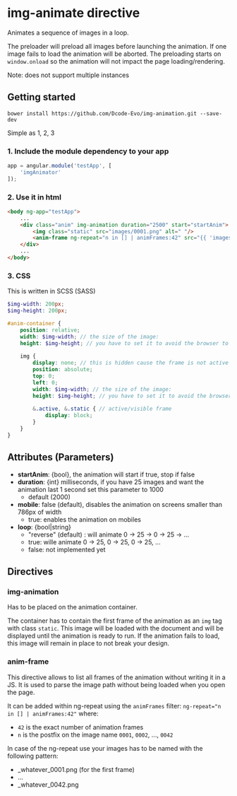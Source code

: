 # img-animate directive

Animates a sequence of images in a loop.

The preloader will preload all images before launching the animation. If one image fails to load the animation will be aborted.
The preloading starts on `window.onload` so the animation will not impact the page loading/rendering.

Note: does not support multiple instances

## Getting started

```
bower install https://github.com/Dcode-Evo/img-animation.git --save-dev
```

Simple as 1, 2, 3

### 1. Include the module dependency to your app

```js
app = angular.module('testApp', [
	'imgAnimator'
]);
```

### 2. Use it in html

```html
<body ng-app="testApp">
	...
	<div class="anim" img-animation duration="2500" start="startAnim">
		<img class="static" src="images/0001.png" alt=" "/>
		<anim-frame ng-repeat="n in [] | animFrames:42" src="{{ 'images/' + n + '.png'}}"></anim-frame>
	</div>
	...
</body>

```

### 3. CSS

This is written in SCSS (SASS) 

```scss
$img-width: 200px;
$img-height: 200px;

#anim-container {
	position: relative;
	width: $img-width; // the size of the image:
	height: $img-height; // you have to set it to avoid the browser to recalculate all on each frame
	
	img {
		display: none; // this is hidden cause the frame is not active
		position: absolute;
		top: 0;
		left: 0;
		width: $img-width; // the size of the image:
		height: $img-height; // you have to set it to avoid the browser to recalculate all on each frame
		
		&.active, &.static { // active/visible frame
			display: block;
		}
	}
}
```

## Attributes (Parameters)
- **startAnim**: {bool}, the animation will start if true, stop if false
- **duration**: {int} milliseconds, if you have 25 images and want the animation last 1 second set this parameter to 1000
	- default (2000)
- **mobile**: false (default), disables the animation on screens smaller than 786px of width
	- true: enables the animation on mobiles
- **loop**: {bool|string}
	- "reverse" (default) : will animate 0 -> 25 -> 0 -> 25 -> ... 
	- true: wille animate 0 -> 25, 0 -> 25, 0 -> 25, ...
	- false: not implemented yet
	
## Directives

### img-animation

Has to be placed on the animation container.
 
The container has to contain the first frame of the animation as an `img` tag with class `static`. 
This image will be loaded with the document and will be displayed until the animation is ready to run. If the animation 
fails to load, this image will remain in place to not break your design.

### anim-frame
This directive allows to list all frames of the animation without writing it in a JS. 
It is used to parse the image path without being loaded when you open the page.

It can be added within ng-repeat using the `animFrames` filter: 
`ng-repeat="n in [] | animFrames:42"` where: 
- `42` is the exact number of animation frames
- `n` is the postfix on the image name `0001`, `0002`, ..., `0042`

In case of the ng-repeat use your images has to be named with the following pattern:  
- _whatever_0001.png (for the first frame)
- ...
- _whatever_0042.png